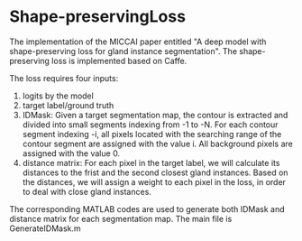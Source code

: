 # Shape-preservingLoss
The implementation of the MICCAI paper entitled "A deep model with shape-preserving loss for gland instance segmentation". The shape-preserving loss is implemented based on Caffe.

The loss requires four inputs:

1. logits by the model
2. target label/ground truth
3. IDMask:
   Given a target segmentation map, the contour is extracted and divided into small segments indexing from -1 to -N. For each contour        segment indexing -i, all pixels located with the searching range of the contour segment are assigned with the value i. All background      pixels are assigned with the value 0.
4. distance matrix:
   For each pixel in the target label, we will calculate its distances to the frist and the second closest gland instances. Based on the      distances, we will assign a weight to each pixel in the loss, in order to deal with close gland instances. 
   
The corresponding MATLAB codes are used to generate both IDMask and distance matrix for each segmentation map. The main file is GenerateIDMask.m
